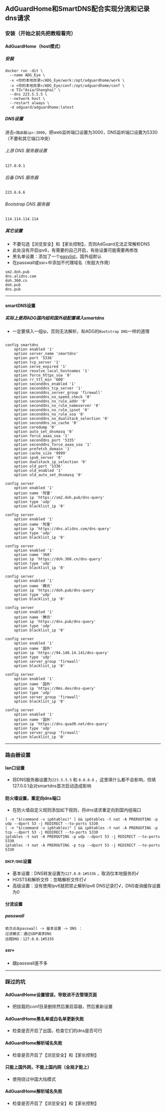 ## AdGuardHome和SmartDNS配合实现分流和记录dns请求
### 安装（开始之前先把教程看完）
#### AdGuardHome（host模式）
##### 安装
```
docker run -dit \
  --name ADG_Eye \
  -v <你的本地目录>/ADG_Eye/work:/opt/adguardhome/work \
  -v <你的本地目录>/ADG_Eye/conf:/opt/adguardhome/conf \
  -e TZ="Asia/Shanghai" \
  --dns 223.5.5.5 \
  --network host \
  --restart always \
  -d adguard/adguardhome:latest
```
##### DNS设置
进去```<路由器ip>:3000```，把web监听端口设置为3000，DNS监听端口设置为5330（不要和其它端口冲突）<br>
###### 上游 DNS 服务器设置
```
127.0.0.1
```
###### 后备 DNS 服务器
```
223.6.6.6
```
###### Bootstrap DNS 服务器
```
114.114.114.114
```
##### 其它设置
* 不要勾选【浏览安全】和【家长控制】，否则AdGuard无法正常解析DNS
* 此处没有开启ipv6，有需要的自己开启，有些设置可能需要再修改
* 黑名单设置：添加了一个[easylist](https://anti-ad.net/easylist.txt)，国外组默认
* 在passwall或ssr+中添加不代理域名（有挺大作用）
```
sm2.doh.pub
dns.alidns.com
doh.360.cn
doh.pub
dns.pub
```
-----------
#### smartDNS设置
##### 实际上是将ADG国内组和国外组配置填入smartdns
* 一定要填入一组ip，否则无法解析，和ADG的```Bootstrap DNS```一样的道理
```

config smartdns
	option enabled '1'
	option server_name 'smartdns'
	option port '5336'
	option tcp_server '1'
	option serve_expired '1'
	option resolve_local_hostnames '1'
	option force_https_soa '0'
	option rr_ttl_min '600'
	option seconddns_enabled '1'
	option seconddns_tcp_server '1'
	option seconddns_server_group 'firewall'
	option seconddns_no_speed_check '0'
	option seconddns_no_rule_addr '0'
	option seconddns_no_rule_nameserver '0'
	option seconddns_no_rule_ipset '0'
	option seconddns_no_rule_soa '0'
	option seconddns_no_dualstack_selection '0'
	option seconddns_no_cache '0'
	option coredump '0'
	option auto_set_dnsmasq '0'
	option force_aaaa_soa '1'
	option seconddns_port '5335'
	option seconddns_force_aaaa_soa '1'
	option prefetch_domain '1'
	option cache_size '9999'
	option ipv6_server '0'
	option dualstack_ip_selection '0'
	option old_port '5336'
	option old_enabled '1'
	option old_auto_set_dnsmasq '0'

config server
	option enabled '1'
	option name '阿里'
	option ip 'https://sm2.doh.pub/dns-query'
	option type 'udp'
	option blacklist_ip '0'

config server
	option enabled '1'
	option name '阿里'
	option ip 'https://dns.alidns.com/dns-query'
	option type 'udp'
	option blacklist_ip '0'

config server
	option enabled '1'
	option name '360'
	option ip 'https://doh.360.cn/dns-query'
	option type 'udp'
	option blacklist_ip '0'

config server
	option enabled '1'
	option name '腾讯'
	option ip 'https://doh.pub/dns-query'
	option type 'udp'
	option blacklist_ip '0'

config server
	option enabled '1'
	option name '腾讯'
	option ip 'https://dns.pub/dns-query'
	option type 'udp'
	option blacklist_ip '0'

config server
	option enabled '1'
	option name '国外'
	option ip 'https://94.140.14.141/dns-query'
	option type 'udp'
	option server_group 'firewall'
	option blacklist_ip '0'

config server
	option enabled '1'
	option name '国外'
	option ip 'https://0ms.dev/dns-query'
	option type 'udp'
	option server_group 'firewall'
	option blacklist_ip '0'

config server
	option enabled '1'
	option name '国外'
	option ip 'https://dns.quad9.net/dns-query'
	option type 'udp'
	option server_group 'firewall'
	option blacklist_ip '0'
```
-----------
### 路由器设置
#### lan口设置
* 将DNS服务器设置为```223.5.5.5``` 和 ```8.8.8.8``` ，这里填什么都不会影响，但填127.0.0.1会对smartdns首次启动造成影响
#### 防火墙设置，重定向dns端口 
* 在防火墙自定义规则添加如下规则，将dns请求重定向到国内组端口
```shell
[ -n "$(command -v ip6tables)" ] && ip6tables -t nat -A PREROUTING -p udp --dport 53 -j REDIRECT --to-ports 5330
[ -n "$(command -v ip6tables)" ] && ip6tables -t nat -A PREROUTING -p tcp --dport 53 -j REDIRECT --to-ports 5330
iptables -t nat -A PREROUTING -p udp --dport 53 -j REDIRECT --to-ports 5330
iptables -t nat -A PREROUTING -p tcp --dport 53 -j REDIRECT --to-ports 5330
```
#### ```DHCP/DNS```设置
* 基本设置：DNS转发设置为```127.0.0.1#5336``` ，取消仅本地服务的√
* HOSTS和解析文件：忽略解析文件打√
* 高级设置：没有使用Ipv6就把禁止解析Ipv6 DNS记录打√，DNS查询缓存设置为0
#### 分流设置
##### passwall
```
依次点击passwall -> 基本设置 -> DNS ：
过滤模式：通过UDP请求DNS
远程DNS：127.0.0.1#5335
```
##### ssr+
* 跟passwall差不多
-----------
### 踩过的坑
#### AdGuardHome设置错误，导致进不去管理页面
* 把挂载的conf目录删除然后重启容器，然后重新设置
#### AdGuardHome黑名单或白名单更新失败
* 检查是否开启了出国，检查它们的dns是否可行
#### AdGuardHome解析域名失败
* 检查是否开启了【浏览安全】和【家长控制】
#### 只能上国外网，不能上国内网（全局才能上）
* 使用绕过中国大陆模式
#### AdGuardHome解析域名失败
* 检查是否开启了【浏览安全】和【家长控制】


